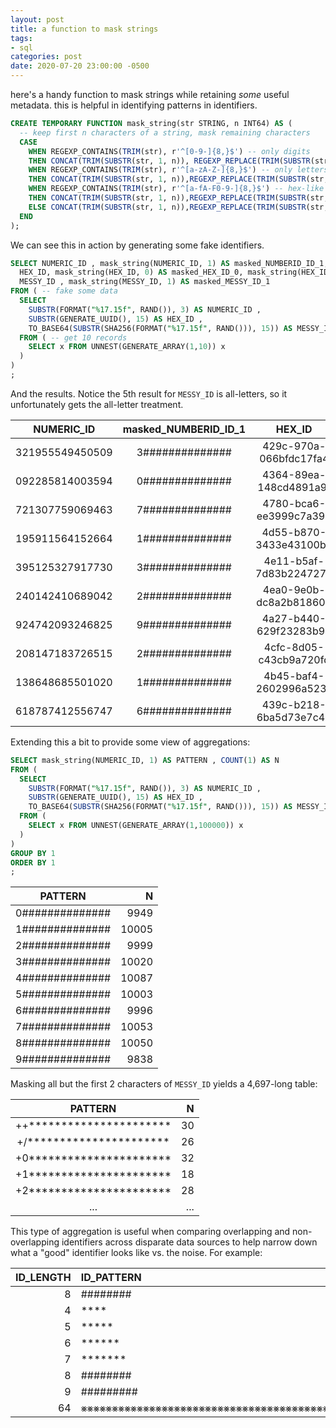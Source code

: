 ```yaml
---
layout: post
title: a function to mask strings
tags:
- sql
categories: post
date: 2020-07-20 23:00:00 -0500
---
```


here's a handy function to mask strings while retaining _some_ useful metadata. this is helpful in identifying patterns in identifiers.

```sql
CREATE TEMPORARY FUNCTION mask_string(str STRING, n INT64) AS (
  -- keep first n characters of a string, mask remaining characters
  CASE
    WHEN REGEXP_CONTAINS(TRIM(str), r'^[0-9-]{8,}$') -- only digits
    THEN CONCAT(TRIM(SUBSTR(str, 1, n)), REGEXP_REPLACE(TRIM(SUBSTR(str,n+1)),r'[0-9]', '#'))
    WHEN REGEXP_CONTAINS(TRIM(str), r'^[a-zA-Z-]{8,}$') -- only letters
    THEN CONCAT(TRIM(SUBSTR(str, 1, n)),REGEXP_REPLACE(TRIM(SUBSTR(str,n+1)),r'[a-zA-Z]', '@'))
    WHEN REGEXP_CONTAINS(TRIM(str), r'^[a-fA-F0-9-]{8,}$') -- hex-like strings
    THEN CONCAT(TRIM(SUBSTR(str, 1, n)),REGEXP_REPLACE(TRIM(SUBSTR(str,n+1)),r'[a-fA-F0-9]', '⨳'))
    ELSE CONCAT(TRIM(SUBSTR(str, 1, n)),REGEXP_REPLACE(TRIM(SUBSTR(str,n+1)),r'.', '*'))
  END
);
```

We can see this in action by generating some fake identifiers.

```sql
SELECT NUMERIC_ID , mask_string(NUMERIC_ID, 1) AS masked_NUMBERID_ID_1,
  HEX_ID, mask_string(HEX_ID, 0) AS masked_HEX_ID_0, mask_string(HEX_ID, 2) AS masked_HEX_ID_2,
  MESSY_ID , mask_string(MESSY_ID, 1) AS masked_MESSY_ID_1
FROM ( -- fake some data
  SELECT
    SUBSTR(FORMAT("%17.15f", RAND()), 3) AS NUMERIC_ID ,
    SUBSTR(GENERATE_UUID(), 15) AS HEX_ID ,
    TO_BASE64(SUBSTR(SHA256(FORMAT("%17.15f", RAND())), 15)) AS MESSY_ID
  FROM ( -- get 10 records
    SELECT x FROM UNNEST(GENERATE_ARRAY(1,10)) x
  )
)
;
```

And the results. Notice the 5th result for `MESSY_ID` is all-letters, so it unfortunately gets the all-letter treatment.

|   NUMERIC_ID    | masked_NUMBERID_ID_1 |         HEX_ID         |     masked_HEX_ID_0    |     masked_HEX_ID_2    |         MESSY_ID         |     masked_MESSY_ID_1    |
| :-------------: | :------------------: | :--------------------: | :--------------------: | :--------------------: | :----------------------: | :----------------------: |
| 321955549450509 |    3##############   | 429c-970a-066bfdc17fa4 | ⨳⨳⨳⨳-⨳⨳⨳⨳-⨳⨳⨳⨳⨳⨳⨳⨳⨳⨳⨳⨳ | 42⨳⨳-⨳⨳⨳⨳-⨳⨳⨳⨳⨳⨳⨳⨳⨳⨳⨳⨳ | ihF5HMlhwbTR4I1GzBYyXpuZ | i*********************** |
| 092285814003594 |    0##############   | 4364-89ea-148cd4891a9f | ⨳⨳⨳⨳-⨳⨳⨳⨳-⨳⨳⨳⨳⨳⨳⨳⨳⨳⨳⨳⨳ | 43⨳⨳-⨳⨳⨳⨳-⨳⨳⨳⨳⨳⨳⨳⨳⨳⨳⨳⨳ | qqCJAV2tyEx/Rl/gqutED5A8 | q*********************** |
| 721307759069463 |    7##############   | 4780-bca6-ee3999c7a391 | ⨳⨳⨳⨳-⨳⨳⨳⨳-⨳⨳⨳⨳⨳⨳⨳⨳⨳⨳⨳⨳ | 47⨳⨳-⨳⨳⨳⨳-⨳⨳⨳⨳⨳⨳⨳⨳⨳⨳⨳⨳ | 7QEo+6y/wxMxwhtU1NoFcUVL | 7*********************** |
| 195911564152664 |    1##############   | 4d55-b870-3433e43100b8 | ⨳⨳⨳⨳-⨳⨳⨳⨳-⨳⨳⨳⨳⨳⨳⨳⨳⨳⨳⨳⨳ | 4d⨳⨳-⨳⨳⨳⨳-⨳⨳⨳⨳⨳⨳⨳⨳⨳⨳⨳⨳ | EoQTEkXSwD+ElwZ5pq7h+vSo | E*********************** |
| 395125327917730 |    3##############   | 4e11-b5af-7d83b2247273 | ⨳⨳⨳⨳-⨳⨳⨳⨳-⨳⨳⨳⨳⨳⨳⨳⨳⨳⨳⨳⨳ | 4e⨳⨳-⨳⨳⨳⨳-⨳⨳⨳⨳⨳⨳⨳⨳⨳⨳⨳⨳ | ydnPKSZIkFCDeSYGJIabZwRo | y@@@@@@@@@@@@@@@@@@@@@@@ |
| 240142410689042 |    2##############   | 4ea0-9e0b-dc8a2b818605 | ⨳⨳⨳⨳-⨳⨳⨳⨳-⨳⨳⨳⨳⨳⨳⨳⨳⨳⨳⨳⨳ | 4e⨳⨳-⨳⨳⨳⨳-⨳⨳⨳⨳⨳⨳⨳⨳⨳⨳⨳⨳ | 9exU7igSR1MmyRkHHGy1Tkap | 9*********************** |
| 924742093246825 |    9##############   | 4a27-b440-629f23283b94 | ⨳⨳⨳⨳-⨳⨳⨳⨳-⨳⨳⨳⨳⨳⨳⨳⨳⨳⨳⨳⨳ | 4a⨳⨳-⨳⨳⨳⨳-⨳⨳⨳⨳⨳⨳⨳⨳⨳⨳⨳⨳ | WmfYNaFow4xiUmPPqiA/5/mB | W*********************** |
| 208147183726515 |    2##############   | 4cfc-8d05-c43cb9a720fd | ⨳⨳⨳⨳-⨳⨳⨳⨳-⨳⨳⨳⨳⨳⨳⨳⨳⨳⨳⨳⨳ | 4c⨳⨳-⨳⨳⨳⨳-⨳⨳⨳⨳⨳⨳⨳⨳⨳⨳⨳⨳ | KMeTzPpJmR6ZZbqtX1r8s1JK | K*********************** |
| 138648685501020 |    1##############   | 4b45-baf4-2602996a523a | ⨳⨳⨳⨳-⨳⨳⨳⨳-⨳⨳⨳⨳⨳⨳⨳⨳⨳⨳⨳⨳ | 4b⨳⨳-⨳⨳⨳⨳-⨳⨳⨳⨳⨳⨳⨳⨳⨳⨳⨳⨳ | Z8DV26m9QAOY/cWs6L5QDpOu | Z*********************** |
| 618787412556747 |    6##############   | 439c-b218-6ba5d73e7c48 | ⨳⨳⨳⨳-⨳⨳⨳⨳-⨳⨳⨳⨳⨳⨳⨳⨳⨳⨳⨳⨳ | 43⨳⨳-⨳⨳⨳⨳-⨳⨳⨳⨳⨳⨳⨳⨳⨳⨳⨳⨳ | fCiXlZDCzM7suA1xKZS6515x | f*********************** |


Extending this a bit to provide some view of aggregations:

```sql
SELECT mask_string(NUMERIC_ID, 1) AS PATTERN , COUNT(1) AS N
FROM (
  SELECT
    SUBSTR(FORMAT("%17.15f", RAND()), 3) AS NUMERIC_ID ,
    SUBSTR(GENERATE_UUID(), 15) AS HEX_ID ,
    TO_BASE64(SUBSTR(SHA256(FORMAT("%17.15f", RAND())), 15)) AS MESSY_ID
  FROM (
    SELECT x FROM UNNEST(GENERATE_ARRAY(1,100000)) x
  )
)
GROUP BY 1
ORDER BY 1
;
```

|     PATTERN     |     N |
| :-------------: | ----: |
| 0############## |  9949 |
| 1############## | 10005 |
| 2############## |  9999 |
| 3############## | 10020 |
| 4############## | 10087 |
| 5############## | 10003 |
| 6############## |  9996 |
| 7############## | 10053 |
| 8############## | 10050 |
| 9############## |  9838 |

Masking all but the first 2 characters of `MESSY_ID` yields a 4,697-long table:

|         PATTERN          |   N |
| :----------------------: | --: |
| ++********************** |  30 |
| +/********************** |  26 |
| +0********************** |  32 |
| +1********************** |  18 |
| +2********************** |  28 |
|           ...            | ... |

This type of aggregation is useful when comparing overlapping and non-overlapping identifiers across disparate data sources to help narrow down what a "good" identifier looks like vs. the noise. For example:

| ID_LENGTH | ID_PATTERN                                                       | IN_DATA1_CNT |        IN_DATA1_PCT | IN_BOTH_CNT |         IN_DATA2_PCT | IN_DATA2_CNT |
| --------: | :--------------------------------------------------------------- | -----------: | ------------------: | ----------: | -------------------: | -----------: |
|         8 | ########                                                         |       321547 |  0.9814117376308906 |      315570 |   0.8179859975271456 |       385789 |
|         4 | ****                                                             |          202 |  0.6683168316831684 |         135 | 0.051350323316850514 |         2629 |
|         5 | *****                                                            |         1935 |  0.6217054263565891 |        1203 |  0.04688230709275137 |        25660 |
|         6 | ******                                                           |        19923 |   0.635546855393264 |       12662 | 0.048300959763187205 |       262148 |
|         7 | *******                                                          |       158119 |  0.5859574118227411 |       92651 |  0.04273678529667496 |      2167945 |
|         8 | ########                                                         |      4965619 |   0.262163488580175 |     1301804 |  0.09105307969763868 |     14297199 |
|         9 | #########                                                        |        55422 | 0.33896286673162285 |       18786 | 0.048430756856254545 |       387894 |
|        64 | ⨳⨳⨳⨳⨳⨳⨳⨳⨳⨳⨳⨳⨳⨳⨳⨳⨳⨳⨳⨳⨳⨳⨳⨳⨳⨳⨳⨳⨳⨳⨳⨳⨳⨳⨳⨳⨳⨳⨳⨳⨳⨳⨳⨳⨳⨳⨳⨳⨳⨳⨳⨳⨳⨳⨳⨳⨳⨳⨳⨳⨳⨳⨳⨳ |       495494 | 0.25489713296225586 |      126300 |  0.09994579345327356 |      1263685 |
